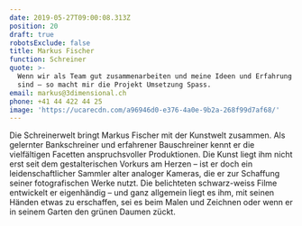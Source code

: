 ```yaml
---
date: 2019-05-27T09:00:08.313Z
position: 20
draft: true
robotsExclude: false
title: Markus Fischer
function: Schreiner
quote: >-
  Wenn wir als Team gut zusammenarbeiten und meine Ideen und Erfahrung gefragt
  sind – so macht mir die Projekt Umsetzung Spass.
email: markus@3dimensional.ch
phone: +41 44 422 44 25
image: 'https://ucarecdn.com/a96946d0-e376-4a0e-9b2a-268f99d7af68/'
---
```

Die Schreinerwelt bringt Markus Fischer mit der Kunstwelt zusammen. Als gelernter Bankschreiner und erfahrener Bauschreiner kennt er die vielfältigen Facetten anspruchsvoller Produktionen. Die Kunst liegt ihm nicht erst seit dem gestalterischen Vorkurs am Herzen – ist er doch ein leidenschaftlicher Sammler alter analoger Kameras, die er zur Schaffung seiner fotografischen Werke nutzt. Die belichteten schwarz-weiss Filme entwickelt er eigenhändig – und ganz allgemein liegt es ihm, mit seinen Händen etwas zu erschaffen, sei es beim Malen und Zeichnen oder wenn er in seinem Garten den grünen Daumen zückt.
